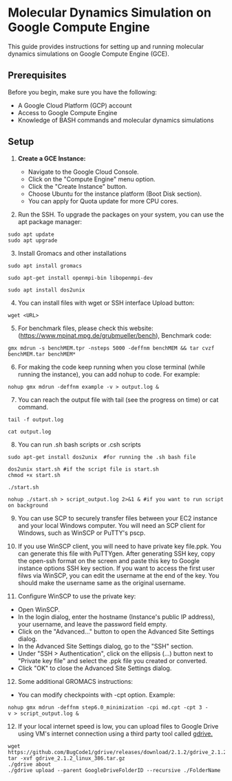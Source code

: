 
# Molecular Dynamics Simulation on Google Compute Engine

This guide provides instructions for setting up and running molecular dynamics simulations on Google Compute Engine (GCE). 

## Prerequisites

Before you begin, make sure you have the following:

- A Google Cloud Platform (GCP) account
- Access to Google Compute Engine
- Knowledge of BASH commands and molecular dynamics simulations

## Setup

1. **Create a GCE Instance:**
   - Navigate to the Google Cloud Console.
   - Click on the "Compute Engine" menu option.
   - Click the "Create Instance" button.
   - Choose Ubuntu for the instance platform (Boot Disk section).
   - You can apply for Quota update for more CPU cores.

2. Run the SSH. To upgrade the packages on your system, you can use the apt package manager:
```
sudo apt update  
sudo apt upgrade 
```
3. Install Gromacs and other installations
```
sudo apt install gromacs
```
```
sudo apt-get install openmpi-bin libopenmpi-dev
```
```
sudo apt install dos2unix
```

4. You can install files with wget or SSH interface Upload button:
```
wget <URL>
```

5. For benchmark files, please check this website: (https://www.mpinat.mpg.de/grubmueller/bench), Benchmark code:
```
gmx mdrun -s benchMEM.tpr -nsteps 5000 -deffnm benchMEM && tar cvzf benchMEM.tar benchMEM*
```

6. For making the code keep running when you close terminal (while running the instance), you can add nohup to code. For example:
```
nohup gmx mdrun -deffnm example -v > output.log &
```
7. You can reach the output file with tail (see the progress on time) or cat command.
```
tail -f output.log
```
```
cat output.log
```
8. You can run .sh bash scripts or .csh scripts
```
sudo apt-get install dos2unix  #for running the .sh bash file
```
```
dos2unix start.sh #if the script file is start.sh
chmod +x start.sh

./start.sh

nohup ./start.sh > script_output.log 2>&1 & #if you want to run script on background
```
9. You can use SCP to securely transfer files between your EC2 instance and your local Windows computer.
You will need an SCP client for Windows, such as WinSCP or PuTTY's pscp.

10. If you use WinSCP client, you will need to have private key file.ppk. You can generate this file with PuTTYgen. After generating SSH key, copy the open-ssh format on the screen and paste this key to Google instance options SSH key section. If you want to access the first user filws via WinSCP, you can edit the username at the end of the key. You should make the username same as the original username.

11. Configure WinSCP to use the private key:

- Open WinSCP.
- In the login dialog, enter the hostname (Instance's public IP address), your username, and leave the password field empty.
- Click on the "Advanced..." button to open the Advanced Site Settings dialog.
- In the Advanced Site Settings dialog, go to the "SSH" section.
- Under "SSH > Authentication", click on the ellipsis (...) button next to "Private key file" and select the .ppk file you created or converted.
- Click "OK" to close the Advanced Site Settings dialog.

12. Some additional GROMACS instructions:
- You can modify checkpoints with -cpt option. Example:
```
nohup gmx mdrun -deffnm step6.0_minimization -cpi md.cpt -cpt 3 -v > script_output.log &
```

12. If your local internet speed is low, you can upload files to Google Drive using VM's internet connection using a third party tool called [gdrive.](https://github.com/prasmussen/gdrive)
```
wget https://github.com/BugCode1/gdrive/releases/download/2.1.2/gdrive_2.1.2_linux_386.tar.gz
tar -xvf gdrive_2.1.2_linux_386.tar.gz
./gdrive about
./gdrive upload --parent GoogleDriveFolderID --recursive ./FolderName
```
